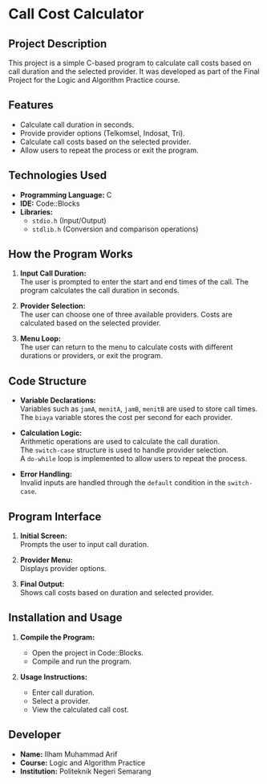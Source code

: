 # Call Cost Calculator

## Project Description

This project is a simple C-based program to calculate call costs based on call duration and the selected provider. It was developed as part of the Final Project for the Logic and Algorithm Practice course.

## Features

- Calculate call duration in seconds.
- Provide provider options (Telkomsel, Indosat, Tri).
- Calculate call costs based on the selected provider.
- Allow users to repeat the process or exit the program.

## Technologies Used

- **Programming Language:** C
- **IDE:** Code::Blocks
- **Libraries:**
  - `stdio.h` (Input/Output)
  - `stdlib.h` (Conversion and comparison operations)

## How the Program Works

1. **Input Call Duration:**  
   The user is prompted to enter the start and end times of the call. The program calculates the call duration in seconds.

2. **Provider Selection:**  
   The user can choose one of three available providers. Costs are calculated based on the selected provider.

3. **Menu Loop:**  
   The user can return to the menu to calculate costs with different durations or providers, or exit the program.

## Code Structure

- **Variable Declarations:**  
  Variables such as `jamA`, `menitA`, `jamB`, `menitB` are used to store call times.  
  The `biaya` variable stores the cost per second for each provider.

- **Calculation Logic:**  
  Arithmetic operations are used to calculate the call duration.  
  The `switch-case` structure is used to handle provider selection.  
  A `do-while` loop is implemented to allow users to repeat the process.

- **Error Handling:**  
  Invalid inputs are handled through the `default` condition in the `switch-case`.

## Program Interface

1. **Initial Screen:**  
   Prompts the user to input call duration.

2. **Provider Menu:**  
   Displays provider options.

3. **Final Output:**  
   Shows call costs based on duration and selected provider.

## Installation and Usage

1. **Compile the Program:**  
   - Open the project in Code::Blocks.  
   - Compile and run the program.

2. **Usage Instructions:**  
   - Enter call duration.  
   - Select a provider.  
   - View the calculated call cost.

## Developer

- **Name:** Ilham Muhammad Arif  
- **Course:** Logic and Algorithm Practice  
- **Institution:** Politeknik Negeri Semarang  
